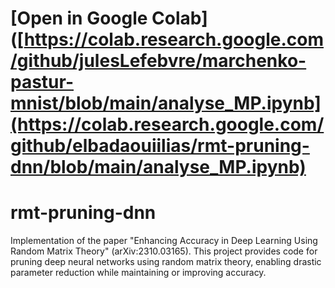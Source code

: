 # [Open in Google Colab]([https://colab.research.google.com/github/julesLefebvre/marchenko-pastur-mnist/blob/main/analyse_MP.ipynb](https://colab.research.google.com/github/elbadaouiilias/rmt-pruning-dnn/blob/main/analyse_MP.ipynb)

# rmt-pruning-dnn
Implementation of the paper "Enhancing Accuracy in Deep Learning Using Random Matrix Theory" (arXiv:2310.03165). This project provides code for pruning deep neural networks using random matrix theory, enabling drastic parameter reduction while maintaining or improving accuracy.

